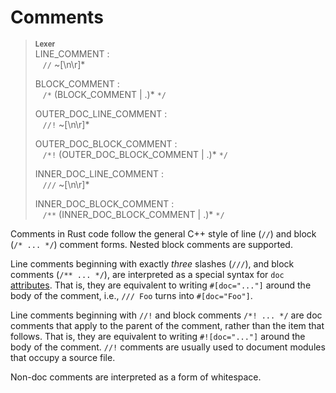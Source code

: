 # Comments

> **<sup>Lexer</sup>**  
> LINE_COMMENT :  
> &nbsp;&nbsp; `//` ~[\n\r]*  
>  
> BLOCK_COMMENT :  
> &nbsp;&nbsp; `/*` (BLOCK_COMMENT | .)* `*/`  
>  
> OUTER_DOC_LINE_COMMENT :  
> &nbsp;&nbsp; `//!` ~[\n\r]*  
>  
> OUTER_DOC_BLOCK_COMMENT :  
> &nbsp;&nbsp; `/*!` (OUTER_DOC_BLOCK_COMMENT | .)* `*/`  
>  
> INNER_DOC_LINE_COMMENT :  
> &nbsp;&nbsp; `///` ~[\n\r]*  
>  
> INNER_DOC_BLOCK_COMMENT :   
> &nbsp;&nbsp; `/**` (INNER_DOC_BLOCK_COMMENT | .)* `*/`  

Comments in Rust code follow the general C++ style of line (`//`) and
block (`/* ... */`) comment forms. Nested block comments are supported.

Line comments beginning with exactly _three_ slashes (`///`), and block
comments (`/** ... */`), are interpreted as a special syntax for `doc`
[attributes]. That is, they are equivalent to writing
`#[doc="..."]` around the body of the comment, i.e., `/// Foo` turns into
`#[doc="Foo"]`.

Line comments beginning with `//!` and block comments `/*! ... */` are
doc comments that apply to the parent of the comment, rather than the item
that follows.  That is, they are equivalent to writing `#![doc="..."]` around
the body of the comment. `//!` comments are usually used to document
modules that occupy a source file.

Non-doc comments are interpreted as a form of whitespace.

[attributes]: attributes.html
